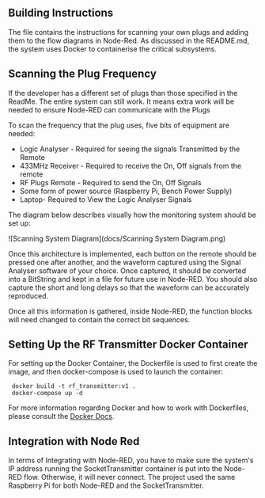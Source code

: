 ## Building Instructions
The file contains the instructions for scanning your own plugs and adding them to the flow diagrams in Node-Red. 
As discussed in the README.md, the system uses Docker to containerise the critical subsystems.

## Scanning the Plug Frequency
If the developer has a different set of plugs than those specified in the ReadMe. The entire system can still work. 
It means extra work will be needed to ensure Node-RED can communicate with the Plugs

To scan the frequency that the plug uses, five bits of equipment are needed:
- Logic Analyser - Required for seeing the signals Transmitted by the Remote
- 433MHz Receiver - Required to receive the On, Off signals from the remote
- RF Plugs Remote - Required to send the On, Off Signals
- Some form of power source (Raspberry Pi, Bench Power Supply)
- Laptop- Required to View the Logic Analyser Signals

The diagram below describes visually how the monitoring system should be set up:

![Scanning System Diagram](docs/Scanning System Diagram.png)

Once this architecture is implemented, each button on the remote should be pressed one after another, and the waveform 
captured using the Signal Analyser software of your choice. Once captured, it should be converted into a BitString and 
kept in a file for future use in Node-RED. You should also capture the short and long delays so that the waveform can be 
accurately reproduced.

Once all this information is gathered, inside Node-RED, the function blocks will need changed to contain the correct 
bit sequences.

## Setting Up the RF Transmitter Docker Container
For setting up the Docker Container, the Dockerfile is used to first create the image, and then docker-compose is used to 
launch the container:

```console
 docker build -t rf_transmitter:v1 .
 docker-compose up -d
```
For more information regarding Docker and how to work with Dockerfiles, please consult the
[Docker Docs](https://docs.docker.com/).

## Integration with Node Red
In terms of Integrating with Node-RED, you have to make sure the system's IP address running the SocketTransmitter 
container is put into the Node-RED flow. Otherwise, it will never connect. The project used the same Raspberry Pi for 
both Node-RED and the SocketTransmitter.